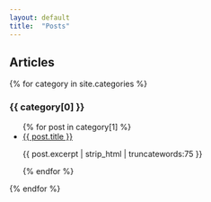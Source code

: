 ```yaml
---
layout: default
title:  "Posts"
---
```


## Articles

{% for category in site.categories %}
  <h3>{{ category[0] }}</h3>
  <ul>
    {% for post in category[1] %}
      <li><a href="{{ post.url }}">{{ post.title }}</a></li>
      <p>{{ post.excerpt | strip_html | truncatewords:75 }}</p>
    {% endfor %}
  </ul>
{% endfor %}
